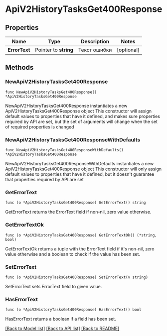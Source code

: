 # ApiV2HistoryTasksGet400Response

## Properties

Name | Type | Description | Notes
------------ | ------------- | ------------- | -------------
**ErrorText** | Pointer to **string** | Текст ошибки | [optional] 

## Methods

### NewApiV2HistoryTasksGet400Response

`func NewApiV2HistoryTasksGet400Response() *ApiV2HistoryTasksGet400Response`

NewApiV2HistoryTasksGet400Response instantiates a new ApiV2HistoryTasksGet400Response object
This constructor will assign default values to properties that have it defined,
and makes sure properties required by API are set, but the set of arguments
will change when the set of required properties is changed

### NewApiV2HistoryTasksGet400ResponseWithDefaults

`func NewApiV2HistoryTasksGet400ResponseWithDefaults() *ApiV2HistoryTasksGet400Response`

NewApiV2HistoryTasksGet400ResponseWithDefaults instantiates a new ApiV2HistoryTasksGet400Response object
This constructor will only assign default values to properties that have it defined,
but it doesn't guarantee that properties required by API are set

### GetErrorText

`func (o *ApiV2HistoryTasksGet400Response) GetErrorText() string`

GetErrorText returns the ErrorText field if non-nil, zero value otherwise.

### GetErrorTextOk

`func (o *ApiV2HistoryTasksGet400Response) GetErrorTextOk() (*string, bool)`

GetErrorTextOk returns a tuple with the ErrorText field if it's non-nil, zero value otherwise
and a boolean to check if the value has been set.

### SetErrorText

`func (o *ApiV2HistoryTasksGet400Response) SetErrorText(v string)`

SetErrorText sets ErrorText field to given value.

### HasErrorText

`func (o *ApiV2HistoryTasksGet400Response) HasErrorText() bool`

HasErrorText returns a boolean if a field has been set.


[[Back to Model list]](../README.md#documentation-for-models) [[Back to API list]](../README.md#documentation-for-api-endpoints) [[Back to README]](../README.md)



